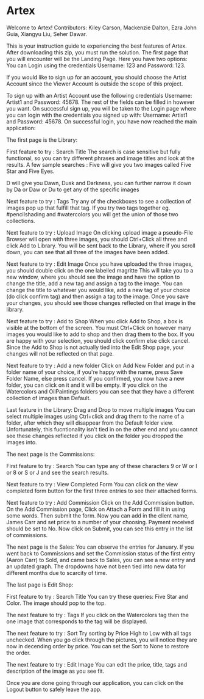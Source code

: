 # Artex
Welcome to Artex!
Contributors: Kiley Carson, Mackenzie Dalton, Ezra John Guia, Xiangyu Liu, Seher Dawar.

This is your instruction guide to experiencing the best features of Artex.
After downloading this zip, you must run the solution.
The first page that you will encounter will be the Landing Page.
Here you have two options:
You can Login using the credentials Username: 123 and Password: 123.

If you would like to sign up for an account, you should choose the Artist Account since the Viewer Account is outside the scope of this project.

To sign up with an Artist Account use the following credentials Username: Artist1 and Password: 45678. The rest of the fields can be filled in however you want.
On successful sign up, you will be taken to the Login page where you can login with the credentials you signed up with: Username: Artist1 and Password: 45678.
On successful login, you have now reached the main application:

The first page is the Library:

First feature to try : Search Title
The search is case sensitive but fully functional, so you can try different phrases and image titles and look at the results. A few sample searches :
Five will give you two images called Five Star and Five Eyes.

D will give you Dawn, Dusk and Darkness, you can further narrow it down by Da or Daw or Du to get any of the specific images

Next feature to try : Tags
Try any of the checkboxes to see a collection of images pop up that fulfill that tag.
If you try two tags together eg. #pencilshading and #watercolors you will get the union of those two collections.

Next feature to try : Upload Image
On clicking upload image a pseudo-File Browser will open with three images, you should Ctrl+Click all three and click Add to Library.
You will be sent back to the Library, where if you scroll down, you can see that all three of the images have been added.

Next feature to try : Edit Image
Once you have uploaded the three images, you should double click on the one labelled magritte
This will take you to a new window, where you should see the image and have the option to change the title, add a new tag and assign a tag to the image.
You can change the title to whatever you would like, add a new tag of your choice (do click confirm tag) and then assign a tag to the image.
Once you save your changes, you should see those changes reflected on that image in the library.

Next feature to try : Add to Shop
When you click Add to Shop, a box is visible at the bottom of the screen.
You must Ctrl+Click on however many images you would like to add to shop and then drag them to the box. If you are happy with your selection, you should click confirm else click cancel.
Since the Add to Shop is not actually tied into the Edit Shop page, your changes will not be reflected on that page.

Next feature to try : Add a new folder
Click on Add New Folder and put in a folder name of your choice, if you're happy with the name, press Save Folder Name, else press cancel. 
If you confirmed, you now have a new folder, you can click on it and it will be empty.
If you click on the Watercolors and OilPaintings folders you can see that they have a different collection of images than Default.

Last feature in the Library: Drag and Drop to move multiple images
You can select multiple images using Ctrl+click and drag them to the name of a folder, after which they will disappear from the Default folder view. Unfortunately, this fucntionality isn't tied in on the other end and you cannot see these changes reflected if you click on the folder you dropped the images into.



The next page is the Commissions:

First feature to try : Search 
You can type any of these characters 9 or W or I or 8 or S or J and see the search results.

Next feature to try : View Completed Form
You can click on the view completed form button for the first three entries to see their attached forms.

Next feature to try : Add Commission
Click on the Add Commission button.
On the Add Commission page, Click on Attach a Form and fill it in using some words. Then submit the form.
Now you can add in the client name, James Carr and set price to a number of your choosing. Payment received should be set to No.
Now click on Submit, you can see this entry in the list of commissions.


The next page is the Sales:
You can observe the entries for January. If you went back to Commissions and set the Commission status of the first entry (Aaron Carr) to Sold, and came back to Sales, you can see a new entry and an updated graph.
The dropdowns have not been tied into new data for different months due to scarcity of time.

The last page is Edit Shop:

First feature to try : Search Title
You can try these queries: Five Star and Color.
The image should pop to the top.

The next feature to try : Tags
If you click on the Watercolors tag then the one image that corresponds to the tag will be displayed.

The next feature to try : Sort
Try sorting by Price High to Low with all tags unchecked. When you go click through the pictures, you will notice they are now in decending order by price.
You can set the Sort to None to restore the order.

The next feature to try : Edit Image
You can edit the price, title, tags and description of the image as you see fit.

Once you are done going through our application, you can click on the Logout button to safely leave the app.



